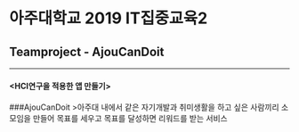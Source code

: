 # 아주대학교 2019 IT집중교육2
## Teamproject - AjouCanDoit
----------------------------------------------
#### <HCI연구을 적용한 앱 만들기>

###AjouCanDoit
    >아주대 내에서 같은 자기개발과 취미생활을 하고 싶은 사람끼리 소모임을 만들어 목표를 세우고 목표를 달성하면 리워드를 받는 서비스
    